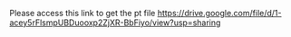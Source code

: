 Please access this link to get the pt file https://drive.google.com/file/d/1-acey5rFlsmpUBDuooxp2ZjXR-BbFiyo/view?usp=sharing
